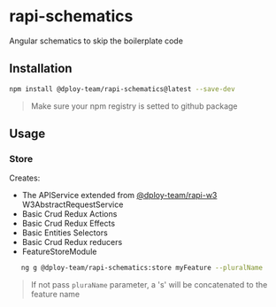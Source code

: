 # rapi-schematics
Angular schematics to skip the boilerplate code

## Installation

```sh
npm install @dploy-team/rapi-schematics@latest --save-dev
```

> Make sure your npm registry is setted to github package

## Usage

### Store

Creates:
- The APIService extended from [@dploy-team/rapi-w3](https://github.com/dploy-team/rapi-w3) W3AbstractRequestService
- Basic Crud Redux Actions
- Basic Crud Redux Effects
- Basic Entities Selectors
- Basic Crud Redux reducers
- FeatureStoreModule

```sh 
   ng g @dploy-team/rapi-schematics:store myFeature --pluralName 
```

> If not pass `pluraName` parameter, a 's' will be concatenated to the feature name
